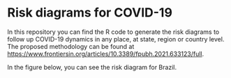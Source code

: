 # Risk diagrams for COVID-19

In this repository you can find the R code to generate the risk diagrams to follow up COVID-19 dynamics in any place, at state, region or country level.
The proposed methodology can be found at https://www.frontiersin.org/articles/10.3389/fpubh.2021.633123/full.

In the figure below, you can see the risk diagram for Brazil. 
